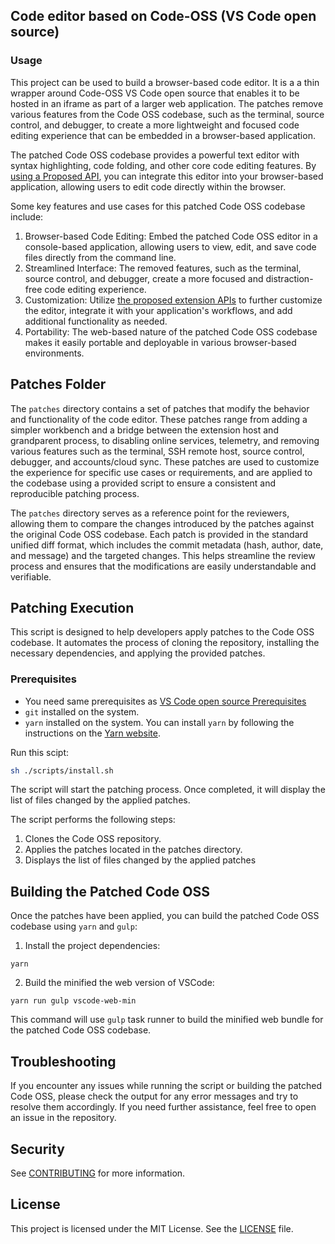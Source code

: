 ## Code editor based on Code-OSS (VS Code open source)

### Usage

This project can be used to build a browser-based code editor. It is a a thin wrapper around Code-OSS VS Code open source that enables it to be hosted in an iframe as part of a larger web application. The patches remove various features from the Code OSS codebase, such as the terminal, source control, and debugger, to create a more lightweight and focused code editing experience that can be embedded in a browser-based application.

The patched Code OSS codebase provides a powerful text editor with syntax highlighting, code folding, and other core code editing features. By [using a Proposed API](https://code.visualstudio.com/api/advanced-topics/using-proposed-api), you can integrate this editor into your browser-based application, allowing users to edit code directly within the browser.

Some key features and use cases for this patched Code OSS codebase include:

1. Browser-based Code Editing: Embed the patched Code OSS editor in a console-based application, allowing users to view, edit, and save code files directly from the command line.
2. Streamlined Interface: The removed features, such as the terminal, source control, and debugger, create a more focused and distraction-free code editing experience.
3. Customization: Utilize [the proposed extension APIs](https://code.visualstudio.com/api/advanced-topics/using-proposed-api#sharing-extensions-using-the-proposed-api) to further customize the editor, integrate it with your application's workflows, and add additional functionality as needed.
4. Portability: The web-based nature of the patched Code OSS codebase makes it easily portable and deployable in various browser-based environments.

## Patches Folder

The `patches` directory contains a set of patches that modify the behavior and functionality of the code editor. These patches range from adding a simpler workbench and a bridge between the extension host and grandparent process, to disabling online services, telemetry, and removing various features such as the terminal, SSH remote host, source control, debugger, and accounts/cloud sync. These patches are used to customize the experience for specific use cases or requirements, and are applied to the codebase using a provided script to ensure a consistent and reproducible patching process. 

The `patches` directory serves as a reference point for the reviewers, allowing them to compare the changes introduced by the patches against the original Code OSS codebase. Each patch is provided in the standard unified diff format, which includes the commit metadata (hash, author, date, and message) and the targeted changes. This helps streamline the review process and ensures that the modifications are easily understandable and verifiable.

## Patching Execution

This script is designed to help developers apply patches to the Code OSS codebase. It automates the process of cloning the repository, installing the necessary dependencies, and applying the provided patches.

### Prerequisites
- You need same prerequisites as [VS Code open source Prerequisites](https://github.com/microsoft/vscode/wiki/How-to-Contribute#prerequisites)
- `git` installed on the system.
- `yarn` installed on the system. You can install `yarn` by following the instructions on the [Yarn website](https://classic.yarnpkg.com/en/docs/install/).



Run this scipt:

```bash
sh ./scripts/install.sh
```

The script will start the patching process. Once completed, it will display the list of files changed by the applied patches.

The script performs the following steps:
1. Clones the Code OSS repository.
2. Applies the patches located in the patches directory.
3. Displays the list of files changed by the applied patches

## Building the Patched Code OSS

Once the patches have been applied, you can build the patched Code OSS codebase using `yarn` and `gulp`:

1. Install the project dependencies:
```
yarn
```

2. Build the minified the web version of VSCode:
```
yarn run gulp vscode-web-min
```
This command will use `gulp` task runner to build the minified web bundle for the patched Code OSS  codebase.

## Troubleshooting

If you encounter any issues while running the script or building the patched Code OSS, please check the output for any error messages and try to resolve them accordingly. If you need further assistance, feel free to open an issue in the repository.

## Security

See [CONTRIBUTING](CONTRIBUTING.md#security-issue-notifications) for more information.

## License

This project is licensed under the MIT License. See the [LICENSE](LICENSE) file.